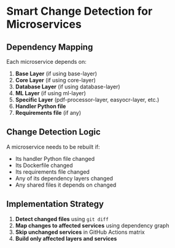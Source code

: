 # Smart Change Detection for Microservices

## Dependency Mapping

Each microservice depends on:
1. **Base Layer** (if using base-layer)
2. **Core Layer** (if using core-layer) 
3. **Database Layer** (if using database-layer)
4. **ML Layer** (if using ml-layer)
5. **Specific Layer** (pdf-processor-layer, easyocr-layer, etc.)
6. **Handler Python file**
7. **Requirements file** (if any)

## Change Detection Logic

A microservice needs to be rebuilt if:
- Its handler Python file changed
- Its Dockerfile changed
- Its requirements file changed
- Any of its dependency layers changed
- Any shared files it depends on changed

## Implementation Strategy

1. **Detect changed files** using `git diff`
2. **Map changes to affected services** using dependency graph
3. **Skip unchanged services** in GitHub Actions matrix
4. **Build only affected layers and services**
